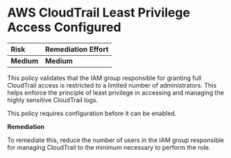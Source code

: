 # AWS CloudTrail Least Privilege Access Configured

| Risk       | Remediation Effort |
| :--------- | :----------------- |
| **Medium** | **Medium**         |

This policy validates that the IAM group responsible for granting full CloudTrail access is restricted to a limited number of administrators. This helps enforce the principle of least privilege in accessing and managing the highly sensitive CloudTrail logs.

This policy requires configuration before it can be enabled.

**Remediation**

To remediate this, reduce the number of users in the IAM group responsible for managing CloudTrail to the minimum necessary to perform the role.
